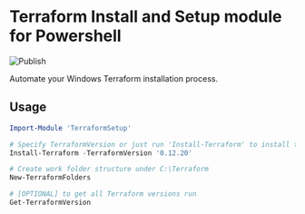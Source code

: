 # Terraform Install and Setup module for Powershell

![Publish](https://github.com/Satak/terraform-setup-powershell/workflows/Publish/badge.svg)

Automate your Windows Terraform installation process.

## Usage

```powershell
Import-Module 'TerraformSetup'

# Specify TerraformVersion or just run 'Install-Terraform' to install the latest version of Terraform. Use -Force to override the current Terraform version.
Install-Terraform -TerraformVersion '0.12.20'

# Create work folder structure under C:\Terraform
New-TerraformFolders

# [OPTIONAL] to get all Terraform versions run
Get-TerraformVersion
```
